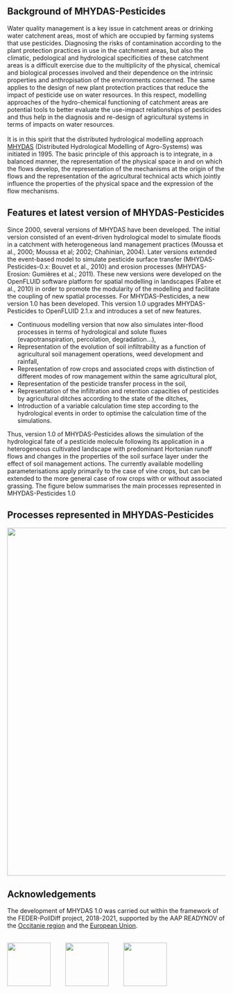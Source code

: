 ## Background of MHYDAS-Pesticides

Water quality management is a key issue in catchment areas or drinking water catchment areas, most of which are occupied by farming systems that use pesticides. Diagnosing the risks of contamination according to the plant protection practices in use in the catchment areas, but also the climatic, pedological and hydrological specificities of these catchment areas is a difficult exercise due to the multiplicity of the physical, chemical and biological processes involved and their dependence on the intrinsic properties and anthropisation of the environments concerned. The same applies to the design of new plant protection practices that reduce the impact of pesticide use on water resources. In this respect, modelling approaches of the hydro-chemical functioning of catchment areas are potential tools to better evaluate the use-impact relationships of pesticides and thus help in the diagnosis and re-design of agricultural systems in terms of impacts on water resources.  
<br/>
It is in this spirit that the distributed hydrological modelling approach [MHYDAS](../mhydas) (Distributed Hydrological Modelling of Agro-Systems) was initiated in 1995. The basic principle of this approach is to integrate, in a balanced manner, the representation of the physical space in and on which the flows develop, the representation of the mechanisms at the origin of the flows and the representation of the agricultural technical acts which jointly influence the properties of the physical space and the expression of the flow mechanisms. 


## Features et latest version of  MHYDAS-Pesticides 

Since 2000, several versions of MHYDAS have been developed. The initial version consisted of an event-driven hydrological model to simulate floods in a catchment with heterogeneous land management practices (Moussa et al., 2000; Moussa et al; 2002; Chahinian, 2004). Later versions extended the event-based model to simulate pesticide surface transfer (MHYDAS-Pesticides-0.x: Bouvet et al., 2010) and erosion processes (MHYDAS-Erosion: Gumières et al.; 2011). These new versions were developed on the OpenFLUID software platform for spatial modelling in landscapes (Fabre et al., 2010) in order to promote the modularity of the modelling and facilitate the coupling of new spatial processes. For MHYDAS-Pesticides, a new version 1.0 has been developed. This version 1.0 upgrades MHYDAS-Pesticides to OpenFLUID 2.1.x and introduces a set of new features. 

* Continuous modelling version that now also simulates inter-flood processes in terms of hydrological and solute fluxes (evapotranspiration, percolation, degradation...), 
* Representation of the evolution of soil infiltrability as a function of agricultural soil management operations, weed development and rainfall, 
* Representation of row crops and associated crops with distinction of different modes of row management within the same agricultural plot, 
* Representation of the pesticide transfer process in the soil, 
* Representation of the infiltration and retention capacities of pesticides by agricultural ditches according to the state of the ditches, 
* Introduction of a variable calculation time step according to the hydrological events in order to optimise the calculation time of the simulations. 

Thus, version 1.0 of MHYDAS-Pesticides allows the simulation of the hydrological fate of a pesticide molecule following its application in a heterogeneous cultivated landscape with predominant Hortonian runoff flows and changes in the properties of the soil surface layer under the effect of soil management actions. The currently available modelling parameterisations apply primarily to the case of vine crops, but can be extended to the more general case of row crops with or without associated grassing. 
The figure below summarises the main processes represented in MHYDAS-Pesticides 1.0 

## Processes represented in MHYDAS-Pesticides 

<img src="../mhydas-pesticides-processes.png" style="width:800px;">

## Acknowledgements

The development of MHYDAS 1.0 was carried out within the framework of the FEDER-PollDiff project, 2018-2021, supported by the AAP READYNOV of the [Occitanie region](https://www.laregion.fr) and the [European Union](https://european-union.europa.eu/index_en).  

<br/>

<img src="{{ ofweb_url }}/images/logo_Occitanie.png" style="height:100px; margin-right: 30px;">
<img src="{{ ofweb_url }}/images/logo_EuropeOccitanie.png" style="height:100px; margin-right: 30px;">
<img src="{{ ofweb_url }}/images/logo_Europe.jpg" style="height:100px; margin-right: 30px;">

<br/>
